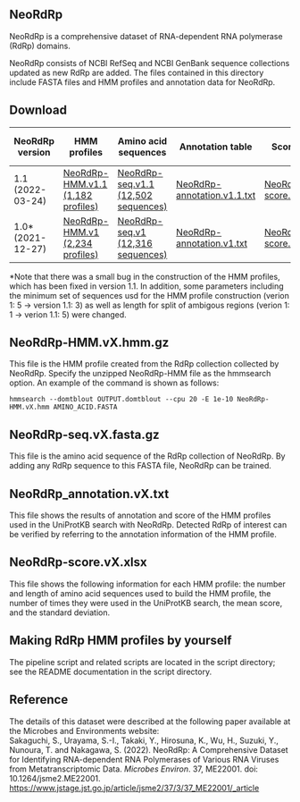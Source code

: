 ## NeoRdRp

NeoRdRp is a comprehensive dataset of RNA-dependent RNA polymerase (RdRp) domains.

NeoRdRp consists of NCBI RefSeq and NCBI GenBank sequence collections updated as new RdRp are added. The files contained in this directory include FASTA files and HMM profiles and annotation data for NeoRdRp. 

## Download
| NeoRdRp version | HMM profiles     | Amino acid sequences | Annotation table         | Score table | Multiple Sequence Alignments |
|-----------------|------------------|----------------------|--------------------------|-------------|------------------------------|
|1.1<br>(2022-03-24)|[NeoRdRp-HMM.v1.1<br>(1,182 profiles)](https://github.com/shoichisakaguchi/NeoRdRp/blob/fe1070534804d9c9f9725421538cd92390a78ea8/NeoRdRp-HMM.v1.1.hmm.gz)|[NeoRdRp-seq.v1.1<br>(12,502 sequences)](https://github.com/shoichisakaguchi/NeoRdRp/blob/9f0e4f0ffdd8ae83ab8c333fb9a0d85fa0c0f39b/NeoRdRp-seq.v1.1.fasta.gz)|[NeoRdRp-annotation.v1.1.txt](https://github.com/shoichisakaguchi/NeoRdRp/blob/6214aeaf1f4566783c061ee4555c12671fe7404e/NeoRdRp-annotation.v1.1.txt)|[NeoRdRp-score.v1.1.xlsx](https://github.com/shoichisakaguchi/NeoRdRp/blob/629ff302ffeb75cf2e47449aef64e43647caa213/NeoRdRp-score.v1.1.xlsx)|[NeoRdRp-msa.v1.1.tar.gz](https://github.com/shoichisakaguchi/NeoRdRp/blob/main/archive/v1.1/NeoRdRp-msa.v1.1.tar.gz)|
| 1.0* <br> (2021-12-27) | [NeoRdRp-HMM.v1 <br> (2,234 profiles)](https://github.com/shoichisakaguchi/NeoRdRp/blob/9b7aa7e258b91866cb531d3184acdc79f3b9d6dc/archive/v1.0/NeoRdRp-HMM.v1.hmm.gz)  | [NeoRdRp-seq.v1  <br> (12,316 sequences)](https://github.com/shoichisakaguchi/NeoRdRp/blob/9b7aa7e258b91866cb531d3184acdc79f3b9d6dc/archive/v1.0/NeoRdRp-seq.v1.fasta.gz) | [NeoRdRp-annotation.v1.txt](https://github.com/shoichisakaguchi/NeoRdRp/blob/9b7aa7e258b91866cb531d3184acdc79f3b9d6dc/archive/v1.0/NeoRdRp_annotation.v1.txt) | [NeoRdRp-score.v1.xlsx](https://github.com/shoichisakaguchi/NeoRdRp/blob/9b7aa7e258b91866cb531d3184acdc79f3b9d6dc/archive/v1.0/NeoRdRp-score.v1.xlsx) | |

*Note that there was a small bug in the construction of the HMM profiles, which has been fixed in version 1.1. In addition, some parameters including the minimum set of sequences usd for the HMM profile construction (verion 1: 5 -> version 1.1: 3) as well as length for split of ambigous regions (verion 1: 1 -> verion 1.1: 5) were changed.

## NeoRdRp-HMM.vX.hmm.gz
This file is the HMM profile created from the RdRp collection collected by NeoRdRp. Specify the unzipped NeoRdRp-HMM file as the hmmsearch option. An example of the command is shown as follows:

```hmmsearch --domtblout OUTPUT.domtblout --cpu 20 -E 1e-10 NeoRdRp-HMM.vX.hmm AMINO_ACID.FASTA```

## NeoRdRp-seq.vX.fasta.gz
This file is the amino acid sequence of the RdRp collection of NeoRdRp. By adding any RdRp sequence to this FASTA file, NeoRdRp can be trained.

## NeoRdRp_annotation.vX.txt
This file shows the results of annotation and score of the HMM profiles used in the UniProtKB search with NeoRdRp. Detected RdRp of interest can be verified by referring to the annotation information of the HMM profile.

## NeoRdRp-score.vX.xlsx
This file shows the following information for each HMM profile: the number and length of amino acid sequences used to build the HMM profile, the number of times they were used in the UniProtKB search, the mean score, and the standard deviation.

## Making RdRp HMM profiles by yourself
The pipeline script and related scripts are located in the script directory; see the README documentation in the script directory.

## Reference
The details of this dataset were described at the following paper available at the Microbes and Environments website: <br>
Sakaguchi, S., Urayama, S.-I., Takaki, Y., Hirosuna, K., Wu, H., Suzuki, Y., Nunoura, T. and Nakagawa, S. (2022). NeoRdRp: A Comprehensive Dataset for Identifying RNA-dependent RNA Polymerases of Various RNA Viruses from Metatranscriptomic Data. <i>Microbes Environ</i>. 37, ME22001. doi: 10.1264/jsme2.ME22001. <br>
https://www.jstage.jst.go.jp/article/jsme2/37/3/37_ME22001/_article

